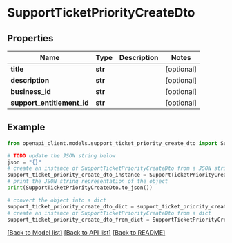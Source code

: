 # SupportTicketPriorityCreateDto


## Properties

Name | Type | Description | Notes
------------ | ------------- | ------------- | -------------
**title** | **str** |  | [optional] 
**description** | **str** |  | [optional] 
**business_id** | **str** |  | [optional] 
**support_entitlement_id** | **str** |  | [optional] 

## Example

```python
from openapi_client.models.support_ticket_priority_create_dto import SupportTicketPriorityCreateDto

# TODO update the JSON string below
json = "{}"
# create an instance of SupportTicketPriorityCreateDto from a JSON string
support_ticket_priority_create_dto_instance = SupportTicketPriorityCreateDto.from_json(json)
# print the JSON string representation of the object
print(SupportTicketPriorityCreateDto.to_json())

# convert the object into a dict
support_ticket_priority_create_dto_dict = support_ticket_priority_create_dto_instance.to_dict()
# create an instance of SupportTicketPriorityCreateDto from a dict
support_ticket_priority_create_dto_from_dict = SupportTicketPriorityCreateDto.from_dict(support_ticket_priority_create_dto_dict)
```
[[Back to Model list]](../README.md#documentation-for-models) [[Back to API list]](../README.md#documentation-for-api-endpoints) [[Back to README]](../README.md)



